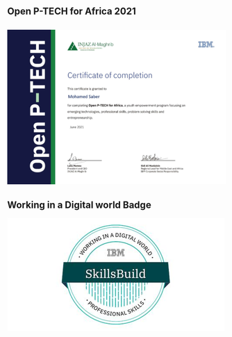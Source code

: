 ## Open P-TECH for Africa 2021

## ![Certificate](certificate.jpg)

## Working in a Digital world Badge

![Certificate](badge.jpg)
